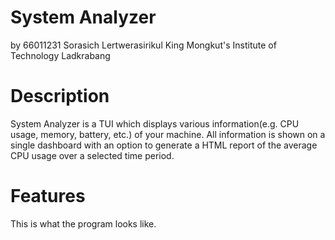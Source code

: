 # System Analyzer
by 66011231 Sorasich Lertwerasirikul
King Mongkut's Institute of Technology Ladkrabang

# Description
System Analyzer is a TUI which displays various information(e.g. CPU usage, memory, battery, etc.) of your machine. All information is shown on a single dashboard with an option
to generate a HTML report of the average CPU usage over a selected time period.

# Features
This is what the program looks like.
